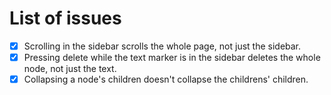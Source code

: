 # List of issues

- [X] Scrolling in the sidebar scrolls the whole page, not just the sidebar.
- [X] Pressing delete while the text marker is in the sidebar deletes the whole node, not just the text.
- [X] Collapsing a node's children doesn't collapse the childrens' children.